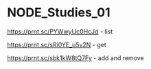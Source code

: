 # NODE_Studies_01
 
https://prnt.sc/PYWwyUc0HcJd - list

https://prnt.sc/sRi0YE_u5v2N - get

https://prnt.sc/sbk1kW8tQ7Fy - add and remove

